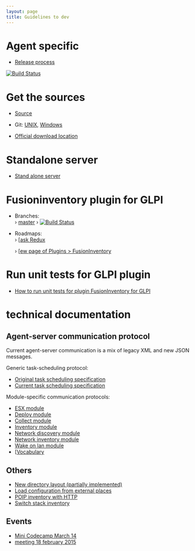 ```yaml
---
layout: page
title: Guidelines to dev
---
```


# Agent specific

* [Release process](/documentation/documentation/agent/dev/release_process.html)

[![Build Status](https://travis-ci.org/fusioninventory/fusioninventory-agent.png?branch=master)](https://travis-ci.org/fusioninventory/fusioninventory-agent)

# Get the sources

* [Source](/documentation/documentation/agent/installation/source.html)
* Git: [UNIX](/documentation/documentation/agent/dev/git_unix.html), [Windows](/documentation/documentation/agent/dev/git_windows.html)

* [Official download location](/documentation/documentation/dev/official_download_location.html)

# Standalone server

* [Stand alone server](/documentation/documentation/dev/standaloneserver.html)

# Fusioninventory plugin for GLPI

* Branches: <br/>
  › [master](https://github.com/fusinv/fusioninventory-for-glpi/tree/master)  › [![Build Status](https://travis-ci.org/fusioninventory/fusioninventory-for-glpi.png?branch=master)](https://travis-ci.org/fusioninventory/fusioninventory-for-glpi)

* Roadmaps: <br/>
  › [[ask Redux](/documentation/documentation/dev/plugin-glpi/task_redux.html)

  › [[ew page of Plugins > FusionInventory](/documentation/documentation/dev/plugin-glpi/new_home_page.html)

# Run unit tests for GLPI plugin

* [How to run unit tests for plugin FusionInventory for GLPI](/documentation/documentation/dev/pluginglpi_unit_test.html)

# technical documentation

## Agent-server communication protocol

Current agent-server communication is a mix of legacy XML and new JSON messages.

Generic task-scheduling protocol:

* [Original task scheduling specification](/documentation/documentation/dev/spec/protocol/rest.html)
* [Current task scheduling specification](/documentation/documentation/dev/spec/protocol/scheduling.html)

Module-specific communication protocols:

* [ESX module](/documentation/documentation/dev/spec/protocol/esx.html)
* [Deploy module](/documentation/documentation/dev/spec/protocol/deploy.html)
* [Collect module](/documentation/documentation/dev/spec/protocol/collect.html)
* [Inventory module](/documentation/documentation/dev/spec/protocol/inventory.html)
* [Network discovery module](/documentation/documentation/dev/spec/protocol/netdiscovery.html)
* [Network inventory module](/documentation/documentation/dev/spec/protocol/netinventory.html)
* [Wake on lan module](/documentation/documentation/dev/spec/protocol/wakeonlan.html)
* [[Vocabulary](/documentation/documentation/dev/spec/protocol/vocabulary.html)

## Others

* [New directory layout (partially implemented)](/documentation/documentation/dev/spec/new-directory-layout.html)
* [Load configuration from external places](/documentation/documentation/dev/spec/load_ext_cfg.html)
* [POIP inventory with HTTP](/documentation/documentation/dev/spec/poip.html)
* [Switch stack inventory](/documentation/documentation/dev/spec/switch_stack.html)

## Events

* [Mini Codecamp March 14](/documentation/documentation/dev/events/2014-03-14_Mini_CodeCamp.html)
* [meeting 18 february 2015](/documentation/documentation/dev/events/2015-02-18_meeting.html)
